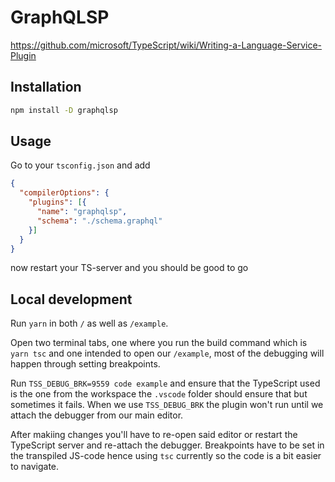 # GraphQLSP

https://github.com/microsoft/TypeScript/wiki/Writing-a-Language-Service-Plugin

## Installation

```sh
npm install -D graphqlsp
```

## Usage

Go to your `tsconfig.json` and add

```json
{
  "compilerOptions": {
    "plugins": [{
      "name": "graphqlsp",
      "schema": "./schema.graphql"
    }]
  }
}
```

now restart your TS-server and you should be good to go

## Local development

Run `yarn` in both `/` as well as `/example`.

Open two terminal tabs, one where you run the build command which is `yarn tsc` and one
intended to open our `/example`, most of the debugging will happen through setting breakpoints.

Run `TSS_DEBUG_BRK=9559 code example` and ensure that the TypeScript used is the one from the workspace
the `.vscode` folder should ensure that but sometimes it fails. When we use `TSS_DEBUG_BRK` the plugin
won't run until we attach the debugger from our main editor.

After makiing changes you'll have to re-open said editor or restart the TypeScript server and re-attach the
debugger. Breakpoints have to be set in the transpiled JS-code hence using `tsc` currently so the code is a
bit easier to navigate.
